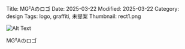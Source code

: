 Title: MG²Aのロゴ
Date: 2025-03-22
Modified: 2025-03-22
Category: design
Tags: logo, graffiti, 未提案
Thumbnail: rect1.png

![Alt Text]({static}/images/rect1.png)

MG²Aのロゴ
